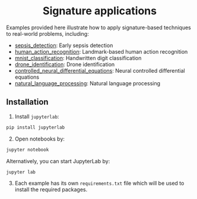 <div align="center">
    <h1>Signature applications</h1>
</div>
 
Examples provided here illustrate how to apply signature-based techniques to real-world problems, including:

- [sepsis_detection](https://github.com/datasig-ac-uk/signature_applications/tree/master/sepsis_detection): Early sepsis detection
- [human_action_recognition](https://github.com/datasig-ac-uk/signature_applications/tree/master/human_action_recognition): Landmark-based human action recognition
- [mnist_classification](https://github.com/datasig-ac-uk/signature_applications/tree/master/mnist_classification): Handwritten digit classification
- [drone_identification](https://github.com/datasig-ac-uk/signature_applications/tree/master/drone_identification): Drone identification
- [controlled_neural_differential_equations](https://github.com/datasig-ac-uk/signature_applications/tree/master/controlled_neural_differential_equations): Neural controlled differential equations
- [natural_language_processing](https://github.com/datasig-ac-uk/signature_applications/tree/master/natural_language_processing): Natural language processing

## Installation

1. Install `jupyterlab`:

```bash
pip install jupyterlab
```

2. Open notebooks by:

```bash
jupyter notebook
```

Alternatively, you can start JupyterLab by:

```bash
jupyter lab
```

3. Each example has its own `requirements.txt` file which will be used to install the required packages.